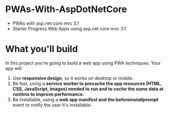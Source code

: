 # PWAs-With-AspDotNetCore
- PWAs with asp.net core mvc 3.1
- Starter Progress Web Apps using asp.net core mvc 3.1.

# What you'll build
In this project you're going to build a web app using PWA techniques. Your app will:

1. Use **responsive design**, so it works on desktop or mobile.
2. Be fast, using a **service worker to precache the app resources (HTML, CSS, JavaScript, images) needed to run and to cache the some data at runtime to improve performance.**
3. Be installable, using a **web app manifest and the beforeinstallprompt** event to notify the user it's installable.
